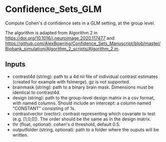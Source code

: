 # Confidence_Sets_GLM

Compute Cohen's d confidence sets in a GLM setting, at the group level.

The algorithm is adapted from Algorithm 2 in https://doi.org/10.1016/j.neuroimage.2020.117477 and https://github.com/AlexBowring/Confidence_Sets_Manuscript/blob/master/Biobank_simulation/Algorithm_2_scripts/Algorithm_2.m.

## Inputs
- contrast4d (string):        path to a 4d nii file of individual contrast estimates (created for example with fslmerge). gz is not supported. 
- brainmask (string):         path to a binary brain mask. Dimensions must be identical to contrast4d.
- design (string):            path to the group-level design matrix in a csv format, with named columns. Should include an intercept: a column named "CONSTANT" consisting of 1s.
- contrastvector (vector):    contrast representing which covariate to test (e.g. [1,0,0]). The order should be the same as in the design matrix.
- thr (float, optional):      cohen's d threshold, default 0.5.
- outputfolder (string, optional):    path to a folder where the ouputs will be written.

